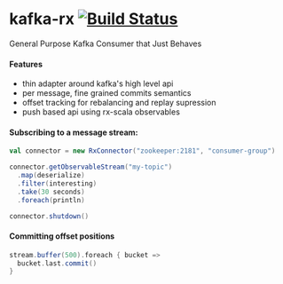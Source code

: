# kafka-rx [![Build Status](https://travis-ci.org/cjdev/kafka-rx.svg)](https://travis-ci.org/cjdev/kafka-rx)
General Purpose Kafka Consumer that Just Behaves

#### Features

- thin adapter around kafka's high level api
- per message, fine grained commits semantics
- offset tracking for rebalancing and replay supression
- push based api using rx-scala observables

#### Subscribing to a message stream:

```scala
val connector = new RxConnector("zookeeper:2181", "consumer-group")

connector.getObservableStream("my-topic")
  .map(deserialize)
  .filter(interesting)
  .take(30 seconds)
  .foreach(println)

connector.shutdown()
```

#### Committing offset positions

```scala
stream.buffer(500).foreach { bucket =>
  bucket.last.commit()
}
```
